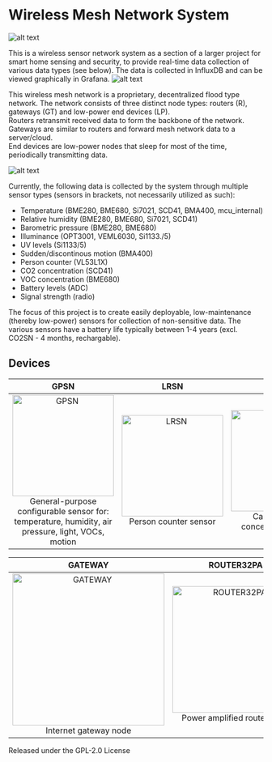 # Wireless Mesh Network System


![alt text](https://github.com/edward62740/Wireless-Mesh-Network-System/blob/master/Documentation/mesh.png "Mesh Devices")

This is a wireless sensor network system as a section of a larger project for smart home sensing and security, to provide real-time data collection of various data types (see below).
The data is collected in InfluxDB and can be viewed graphically in Grafana.
![alt text](https://github.com/edward62740/Wireless-Mesh-Network-System/blob/master/Documentation/graph.jpg "Grafana")



This wireless mesh network is a proprietary, decentralized flood type network. The network consists of three distinct node types: routers (R), gateways (GT) and low-power end devices (LP).\
Routers retransmit received data to form the backbone of the network.\
Gateways are similar to routers and forward mesh network data to a server/cloud.\
End devices are low-power nodes that sleep for most of the time, periodically transmitting data.


![alt text](https://github.com/edward62740/Wireless-Mesh-Network-System/blob/master/Documentation/network.png "Mesh Devices")

Currently, the following data is collected by the system through multiple sensor types (sensors in brackets, not necessarily utilized as such):
* Temperature (BME280, BME680, Si7021, SCD41, BMA400, mcu_internal)
* Relative humidity (BME280, BME680, Si7021, SCD41)
* Barometric pressure (BME280, BME680)
* Illuminance (OPT3001, VEML6030, Si1133./5)
* UV levels (Si1133/5)
* Sudden/discontinous motion (BMA400)
* Person counter (VL53L1X)
* CO2 concentration (SCD41)
* VOC concentration (BME680)
* Battery levels (ADC)
* Signal strength (radio)

The focus of this project is to create easily deployable, low-maintenance (thereby low-power) sensors for collection of non-sensitive data. The various sensors have a battery life typically between 1-4 years (excl. CO2SN - 4 months, rechargable).

## Devices

GPSN             |  LRSN      |  CO2SN  | ALSN
:-------------------------:|:-------------------------:|:-------------------------:|:-------------------------:
<img src="https://github.com/edward62740/Wireless-Mesh-Network-System/blob/master/Documentation/gpsn.png" alt="GPSN" width="200"/><br />General-purpose configurable sensor for: temperature, humidity, air pressure, light, VOCs, motion|<img src="https://github.com/edward62740/Wireless-Mesh-Network-System/blob/master/Documentation/lrsn.jpeg" alt="LRSN" width="200"/><br />Person counter sensor |  <img src="https://github.com/edward62740/Wireless-Mesh-Network-System/blob/master/Documentation/co2sn.jpeg" alt="CO2SN" width="200"/><br />Carbon dioxide concentration sensor | <img src="https://github.com/edward62740/Wireless-Mesh-Network-System/blob/master/Documentation/alsn.jpeg" alt="ALSN" width="200"/><br />Specialized light sensor for visible, UV, IR

GATEWAY             |  ROUTER32PA      |  ROUTER40  
:-------------------------:|:-------------------------:|:-------------------------:
<img src="https://github.com/edward62740/Wireless-Mesh-Network-System/blob/master/Documentation/gateway.jpeg" alt="GATEWAY" width="300"/><br />Internet gateway node  |<img src="https://github.com/edward62740/Wireless-Mesh-Network-System/blob/master/Documentation/router32pa.jpeg" alt="ROUTER32PA" width="250"/><br />Power amplified router node |  <img src="https://github.com/edward62740/Wireless-Mesh-Network-System/blob/master/Documentation/router40.jpeg" alt="ROUTER40" width="250"/><br />USB-powered router node
 
Released under the GPL-2.0 License
